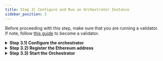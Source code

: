 ```yaml
---
title: Step 3) Configure and Run an Orchestrator Instance
sidebar_position: 3
---
```


Before proceeding with this step, make sure that you are running a validator. If note, follow [this guide](./setup-a-validator-account) to become a validator.

<details>
<summary><b>Step 3.1) Configure the orchestrator</b></summary>

```bash
mkdir .router-orchestrator
cp network-config/devnet/10001/orchestrator-config.json ~/.router-orchestrator/config.json
cd ~/.router-orchestrator
```

Here is how the `config.json` file will look like:
```json
{
    "chains": [
        {
            "chainId": "80001",
            "chainType": " CHAIN_TYPE_EVM",
            "chainName": "Mumbai",
            "chainRpc": "",
            "blocksToSearch": 1000,
            "blockTime": "10s"
        },
        {
            "chainId": "43113",
            "chainType": " CHAIN_TYPE_EVM",
            "chainName": "Fuji",
            "chainRpc": "",
            "blocksToSearch": 1000,
            "blockTime": "10s"
        },
                {
            "chainId": "534353",
            "chainType": " CHAIN_TYPE_EVM",
            "chainName": "scrollTestnet",
            "chainRpc": "",
            "blocksToSearch": 1000,
            "blockTime": "5s"
        },
        {
            "chainId": "5001",
            "chainType": " CHAIN_TYPE_EVM",
            "chainName": "mantleTestnet",
            "chainRpc": "",
            "blocksToSearch": 1000,
            "blockTime": "5s"
        },
        {
            "chainId": "421613",
            "chainType": " CHAIN_TYPE_EVM",
            "chainName": "ArbitrumGoerli",
            "chainRpc": "",
            "blocksToSearch": 1000,
            "blockTime": "10s"
        }
    ],
    "globalConfig": {
        "mQEndpoint": "amqp://guest:guest@localhost",
        "networkType": "testnet",
        "dbPath": "processedblock.db",
        "evmAddress": "",
        "cosmosAddress": "",
        "ethPrivateKey": "",
        "cosmosPrivateKey": "",
        "batchSize": 100,
        "batchWaitTime": 15
    }
}
```

Update the `chainRpc` in the `config.json` file with valid EVM RPC endpoints for all the chains.

Orchestrator also requires access to the validator's Cosmos and Ethereum credentials to sign transactions for the corresponding networks.

### Cosmos Keys

There are two ways to provide the credential access - a keyring with encrypted keys, or just a private key in plaintext.

**1. Cosmos Keyring**

Update the `cosmosPrivateKey` to the validator key name (or account address). Please note that the default keyring backend is a password-encrypted `file` on the disk.

The keyring path must be pointing to `homedir` of the `routerd` node, in case keys needs to be reused from there.

**2. Cosmos Private Key (Unsafe)**

Simply update the `cosmosPrivateKey` with the private key of the validator account.

To obtain the validator's Cosmos private key, run `routerd keys unsafe-export-eth-key $VALIDATOR_KEY_NAME`.

### Ethereum Keys

To provide the credential access, a private key in plaintext needs to be provided.

**Ethereum Private Key (Unsafe)**

Simply update the `ethPrivateKey` with an Ethereum private key from a new account.

</details>

<details>
<summary><b>Step 3.2) Register the Ethereum address</b></summary>

Submit `set-orchestrator-address` tx to Routerchain with **orchestrator-router-address** and **orchestrator-eth-address.** 

This tx will register the orchestrator addresses on Routerchain

```bash
routerd tx attestation set-orchestrator-address [orchestrator-router-address] [orchestrator-eth-address]

Example: routerd tx attestation set-orchestrator-address router1emlu0gy7hju5pywvmkhy529f7s24ydtm49pwcl 0x1E5B81378a1D484169aB9b133FFD97003316e840 --from my-node --home ~/.routerd --keyring-backend file --chain-id router-1  --fees 100000000000000route
```

Successful registration can be verified by checking for Validator's mapped Ethereum address on [list of orchestrators](https://devnet.lcd.routerprotocol.com/router-protocol/router-chain/attestation/list_orchestrators).

</details>

<details>
<summary><b>Step 3.3) Start the Orchestrator</b></summary>

```bash
cd ~/.router-orchestrator
router-orchestrator start --reset --config ~/.router-orchestrator/config.json
```

After executing the aforementioned commands, your orchestrator instance will start running. 

</details>